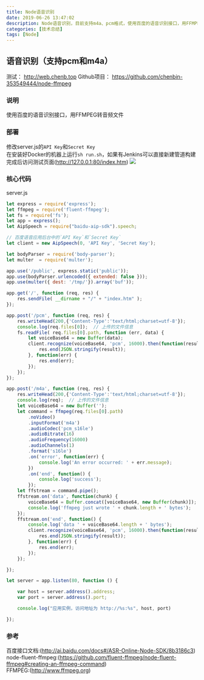 ```yaml
---
title: Node语音识别
date: 2019-06-26 13:47:02
description: Node语音识别，目前支持m4a、pcm格式，使用百度的语音识别接口，用FFMPEG转音频文件
categories: [技术总结]
tags: [Node]
---
```


## 语音识别（支持pcm和m4a）
测试： http://web.chenb.top
Github项目： https://github.com/chenbin-353549444/node-ffmpeg

### 说明
使用百度的语音识别接口，用FFMPEG转音频文件

### 部署
修改server.js的`API Key`和`Secret Key`  
在安装好Docker的机器上运行`sh run.sh`，如果有Jenkins可以直接新建管道构建  
完成后访问测试页面(http://127.0.0.1:80/index.htm)
![](/blog/images/view.jpg)

### 核心代码
server.js
```javascript 1.8
let express = require('express');
let ffmpeg = require('fluent-ffmpeg');
let fs = require('fs');
let app = express();
let AipSpeech = require("baidu-aip-sdk").speech;

// 百度语音应用后台中的`API Key`和`Secret Key`
let client = new AipSpeech(0, 'API Key', 'Secret Key');

let bodyParser = require('body-parser');
let multer  = require('multer');

app.use('/public', express.static('public'));
app.use(bodyParser.urlencoded({ extended: false }));
app.use(multer({ dest: '/tmp/'}).array('buf'));

app.get('/', function (req, res) {
    res.sendFile( __dirname + "/" + "index.htm" );
});

app.post('/pcm', function (req, res) {
    res.writeHead(200,{'Content-Type':'text/html;charset=utf-8'});
    console.log(req.files[0]);  // 上传的文件信息
    fs.readFile( req.files[0].path, function (err, data) {
        let voiceBase64 = new Buffer(data);
        client.recognize(voiceBase64, 'pcm', 16000).then(function(result) {
            res.end(JSON.stringify(result));
        }, function(err) {
            res.end(err);
        });
    });
});

app.post('/m4a', function (req, res) {
    res.writeHead(200,{'Content-Type':'text/html;charset=utf-8'});
    console.log(req);  // 上传的文件信息
    let voiceBase64 = new Buffer('');
    let command = ffmpeg(req.files[0].path)
        .noVideo()
        .inputFormat('m4a')
        .audioCodec('pcm_s16le')
        .audioBitrate(16)
        .audioFrequency(16000)
        .audioChannels(1)
        .format('s16le')
        .on('error', function(err) {
            console.log('An error occurred: ' + err.message);
        })
        .on('end', function() {
            console.log('success');
        });
    let ffstream = command.pipe();
    ffstream.on('data', function(chunk) {
        voiceBase64 = Buffer.concat([voiceBase64, new Buffer(chunk)]);
        console.log('ffmpeg just wrote ' + chunk.length + ' bytes');
    });
    ffstream.on('end', function() {
        console.log('data ' + voiceBase64.length + ' bytes');
        client.recognize(voiceBase64, 'pcm', 16000).then(function(result) {
            res.end(JSON.stringify(result));
        }, function(err) {
            res.end(err);
        });
    });

});

let server = app.listen(80, function () {

    var host = server.address().address;
    var port = server.address().port;

    console.log("应用实例，访问地址为 http://%s:%s", host, port)

});
```

### 参考
百度接口文档:(http://ai.baidu.com/docs#/ASR-Online-Node-SDK/8b3186c3)  
node-fluent-ffmpeg:(https://github.com/fluent-ffmpeg/node-fluent-ffmpeg#creating-an-ffmpeg-command)  
FFMPEG:(http://www.ffmpeg.org)
